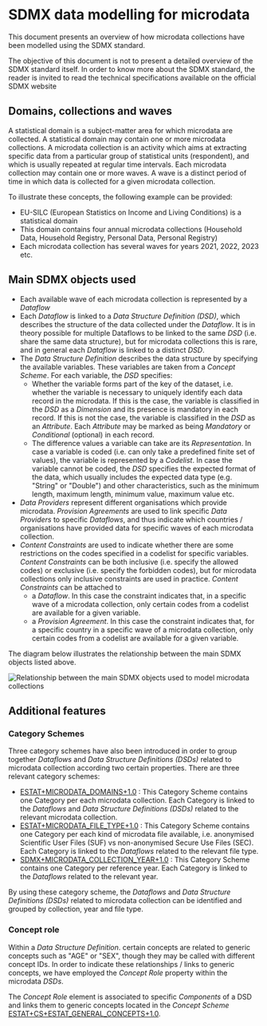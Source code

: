 # SDMX data modelling for microdata

This document presents an overview of how microdata collections have been modelled using the SDMX standard.

The objective of this document is not to present a detailed overview of the SDMX standard itself. In order to know more about the SDMX standard, the reader is invited to read the technical specifications available on the official SDMX website 

## Domains, collections and waves

A statistical domain is a subject-matter area for which microdata are collected.
A statistical domain may contain one or more microdata collections. A microdata collection is an activity which aims at extracting specific data from a particular group of statistical units (respondent), and which is usually repeated at regular time intervals.
Each microdata collection may contain one or more waves. A wave is a distinct period of time in which data is collected for a given microdata collection.

To illustrate these concepts, the following example can be provided:
- EU-SILC (European Statistics on Income and Living Conditions) is a statistical domain
- This domain contains four annual microdata collections (Household Data, Household Registry, Personal Data, Personal Registry)
- Each microdata collection has several waves for years 2021, 2022, 2023 etc. 

## Main SDMX objects used

- Each available wave of each microdata collection is represented by a *Dataflow*
- Each *Dataflow* is linked to a *Data Structure Definition (DSD)*, which describes the structure of the data collected under the *Dataflow*. It is in theory possible for multiple Dataflows to be linked to the same *DSD* (i.e. share the same data structure), but for microdata collections this is rare, and in general each *Dataflow* is linked to a distinct *DSD*.
- The *Data Structure Definition* describes the data structure by specifying the available variables. These variables are taken from a *Concept Scheme*. For each variable, the *DSD* specifies:
  - Whether the variable forms part of the key of the dataset, i.e. whether the variable is necessary to uniquely identify each data record in the microdata. If this is the case, the variable is classified in the *DSD* as a *Dimension* and its presence is mandatory in each record. If this is not the case, the variable is classified in the *DSD* as an *Attribute*. Each *Attribute* may be marked as being *Mandatory* or *Conditional* (optional) in each record.
  - The difference values a variable can take are its *Representation*. In case a variable is coded (i.e. can only take a predefined finite set of values), the variable is represented by a *Codelist*. In case the variable cannot be coded, the *DSD* specifies the expected format of the data, which usually includes the expected data type (e.g. "String" or "Double") and other characteristics, such as the minimum length, maximum length, minimum value, maximum value etc.
- *Data Providers* represent different organisations which provide microdata. *Provision Agreements* are used to link specific *Data Providers* to specific *Dataflows*, and thus indicate which countries / organisations have provided data for specific waves of each microdata collection.
- *Content Constraints* are used to indicate whether there are some restrictions on the codes specified in a codelist for specific variables. *Content Constraints* can be both inclusive (i.e. specify the allowed codes) or exclusive (i.e. specify the forbidden codes), but for microdata collections only inclusive constraints are used in practice. *Content Constraints* can be attached to
  - a *Dataflow*. In this case the constraint indicates that, in a specific wave of a microdata collection, only certain codes from a codelist are available for a given variable.
  - a *Provision Agreement*. In this case the constraint indicates that, for a specific country in a specific wave of a microdata collection, only certain codes from a codelist are available for a given variable.
 
The diagram below illustrates the relationship between the main SDMX objects listed above.

![Relationship between the main SDMX objects used to model microdata collections]([https://assets.digitalocean.com/articles/alligator/boo.svg](https://github.com/eurostat/microdata-hub/blob/main/SDMX%20objects%20for%20microdata%20diagram.png) "SDMX objects used to model microdata collections")

## Additional features

### Category Schemes
Three category schemes have also been introduced in order to group together *Dataflows* and *Data Structure Definitions (DSDs)* related to microdata collection according two certain properties. There are three relevant category schemes:

- [ESTAT+MICRODATA_DOMAINS+1.0](https://webgate.acceptance.ec.europa.eu/fusionregistry/items/categoryscheme.html?urn=urn:sdmx:org.sdmx.infomodel.categoryscheme.CategoryScheme=ESTAT:MICRODATA_DOMAINS(1.0)) : This Category Scheme contains one Category per each microdata collection. Each Category is linked to the *Dataflows* and *Data Structure Definitions (DSDs)* related to the relevant microdata collection.
- [ESTAT+MICRODATA_FILE_TYPE+1.0](https://webgate.acceptance.ec.europa.eu/fusionregistry/items/categoryscheme.html?urn=urn:sdmx:org.sdmx.infomodel.categoryscheme.CategoryScheme=ESTAT:MICRODATA_FILE_TYPE(1.0)) : This Category Scheme contains one Category per each kind of microdata file available, i.e. anonymised Scientific User Files (SUF) vs non-anonymised Secure Use Files (SEC). Each Category is linked to the *Dataflows* related to the relevant file type.
- [SDMX+MICRODATA_COLLECTION_YEAR+1.0](https://webgate.acceptance.ec.europa.eu/fusionregistry/items/categoryscheme.html?urn=urn:sdmx:org.sdmx.infomodel.categoryscheme.CategoryScheme=SDMX:MICRODATA_COLLECTION_YEAR(1.0)) : This Category Scheme contains one Category per reference year. Each Category is linked to the *Dataflows* related to the relevant year.

By using these category scheme, the *Dataflows* and *Data Structure Definitions (DSDs)* related to microdata collection can be identified and grouped by collection, year and file type.

### Concept role
Within a *Data Structure Definition*. certain concepts are related to generic concepts such as "AGE" or "SEX", though they may be called with different concept IDs. In order to indicate these relationships / links to generic concepts, we have employed the *Concept Role* property within the microdata *DSDs*.

The *Concept Role* element is associated to specific *Components* of a DSD and links them to generic concepts located in the *Concept Scheme* [ESTAT+CS+ESTAT_GENERAL_CONCEPTS+1.0](https://webgate.acceptance.ec.europa.eu/fusionregistry/items/conceptscheme.html?urn=urn:sdmx:org.sdmx.infomodel.conceptscheme.ConceptScheme=ESTAT:CS_ESTAT_GENERAL_CONCEPTS(1.0)).


